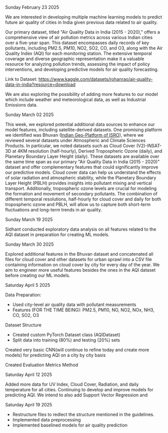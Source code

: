 Sunday February 23 2025

We are interested in developing multiple machine learning models to predict future air quality of cities in India given previous data related to air quality.

Our primary dataset, titled "Air Quality Data in India (2015 - 2020)," offers a comprehensive view of air pollution metrics across various Indian cities over a five-year span. This dataset encompasses daily records of key pollutants, including PM2.5, PM10, NO2, SO2, CO, and O3, along with the Air Quality Index (AQI) for each monitoring station. The extensive temporal coverage and diverse geographic representation make it a valuable resource for analyzing pollution trends, assessing the impact of policy interventions, and developing predictive models for air quality forecasting.

Link to Dataset: https://www.kaggle.com/datasets/rohanrao/air-quality-data-in-india?resource=download

We are also exploring the possibility of adding more features to our model which include weather and meteorological data, as well as Industrial Emissions data.

Sunday March 02 2025

This week, we explored potential additional data sources to enhance our model features, including satellite-derived datasets. One promising platform we identified was Bhuvan ([Indian Geo-Platform of ISRO](https://bhuvan-app1.nrsc.gov.in/2dresources/bhuvanstore2.php)), where we reviewed several datasets under Atmospheric and Climate Sciences Products. In particular, we noted datasets such as Cloud Cover (V2)-INSAT-3D at 4KM resolution (half-hourly), Derived Tropospheric Ozone (daily), and Planetary Boundary Layer Height (daily). These datasets are available over the same time span as our primary "Air Quality Data in India (2015 - 2020)" dataset and offer complementary features that could significantly improve our predictive models. Cloud cover data can help us understand the effects of solar radiation and atmospheric stability, while the Planetary Boundary Layer Height (PBLH) provides insights into pollutant mixing and vertical transport. Additionally, tropospheric ozone levels are crucial for modeling the formation and movement of secondary pollutants. The combination of different temporal resolutions, half-hourly for cloud cover and daily for both tropospheric ozone and PBLH, will allow us to capture both short-term fluctuations and long-term trends in air quality.

Sunday March 19 2025

Sidhant conducted exploratory data analysis on all features related to the AQI dataset in preparation for creating ML models.

Sunday March 30 2025

Explored additional features in the Bhuvan dataset and concatenated all files for cloud cover and other datasets for urban sprawl into a CSV file containing information on cloud cover by city for every day of the year. We aim to engineer more useful features besides the ones in the AQI dataset before creating our ML models.

Saturday April 5 2025

Data Preparation:
- Used city-level air quality data with pollutant measurements
- Features (FOR THE TIME BEING): PM2.5, PM10, NO, NO2, NOx, NH3, CO, SO2, O3

Dataset Structure
- Created custom PyTorch Dataset class (AQIDataset)
- Split data into training (80%) and testing (20%) sets

Created very basic CNN(will continue to refine today and create more models) for predicting AQI on a city by city basis

Created Evaluation Metrics Method

Saturday April 12 2025

Added more data for UV Index, Cloud Cover, Radiation, and daily temperature for all cities. Continuing to develop and improve models for predicting AQI. We intend to also add Support Vector Regression and

Saturday April 19 2025
- Restructure files to redlect the structure mentioned in the guidelines.
- Implemented data preprocessing
- Implemented baselined models for air quality prediction
